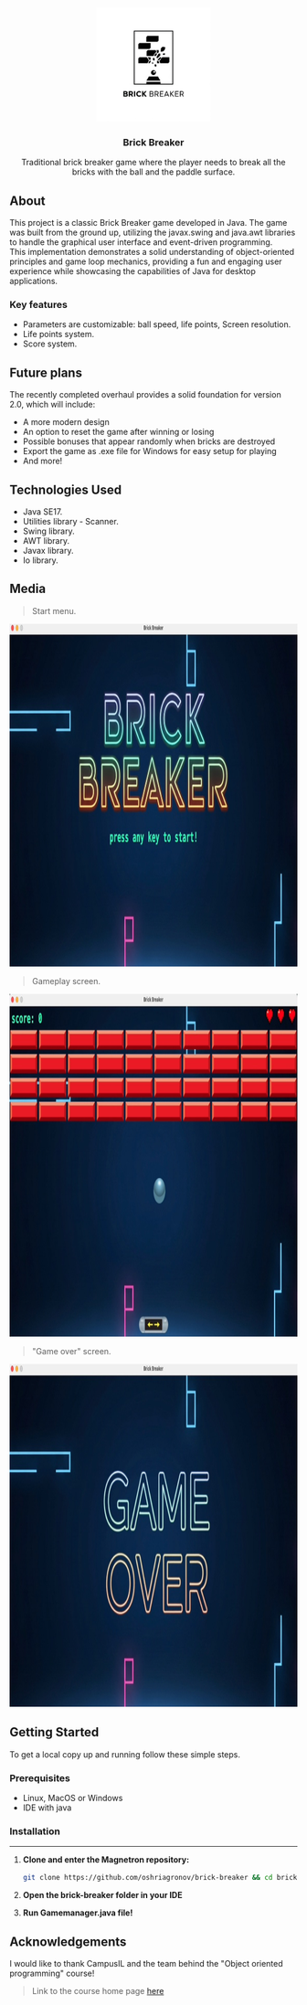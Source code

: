 <div align="center">
  <a href="https://github.com/oshriagronov/brick-breaker">
    <img src="logo.png" alt="Logo" width="200" height="200">
  </a>
<h3 align="center">Brick Breaker</h3>
  <p align="center">
    Traditional brick breaker game where the player needs to break all the bricks with the ball and the paddle surface.
  </p>
</div>

## About

This project is a classic Brick Breaker game developed in Java. The game was built from the ground up, utilizing the javax.swing and java.awt libraries to handle the graphical user interface and event-driven programming.<br/>
This implementation demonstrates a solid understanding of object-oriented principles and game loop mechanics, providing a fun and engaging user experience while showcasing the capabilities of Java for desktop applications.

### Key features

- Parameters are customizable: ball speed, life points, Screen resolution.
- Life points system.
- Score system.

## Future plans
 The recently completed overhaul provides a solid foundation for version 2.0, which will include:
 - A more modern design
 - An option to reset the game after winning or losing
 - Possible bonuses that appear randomly when bricks are destroyed
 - Export the game as .exe file for Windows for easy setup for playing
 - And more!

## Technologies Used

- Java SE17.
- Utilities library - Scanner.
- Swing library.
- AWT library.
- Javax library.
- Io library.

## Media

> Start menu.
<img src="./img/menu-screen.jpg" alt="Game menu screen" width="600" height="600">

> Gameplay screen.
<img src="./img/game-screen.jpg" alt="Gameplay screen" width="600" height="600">

> "Game over" screen.
<img src="./img/game-over-screen.jpg" alt="Game over screen" width="600" height="600">

## Getting Started

To get a local copy up and running follow these simple steps.

### Prerequisites

- Linux, MacOS or Windows
- IDE with java

### Installation

---

1. **Clone and enter the Magnetron repository:**

   ```bash
   git clone https://github.com/oshriagronov/brick-breaker && cd brick-breaker
   ```

2. **Open the brick-breaker folder in your IDE**

3. **Run Gamemanager.java file!**


## Acknowledgements

I would like to thank CampusIL and the team behind the "Object oriented programming" course!

> Link to the course home page [here](https://campus.gov.il/course/huji_acd_rfp4_huji_oop/)
